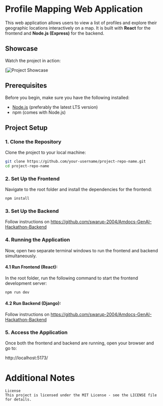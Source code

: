 # Profile Mapping Web Application

This web application allows users to view a list of profiles and explore their geographic locations interactively on a map. It is built with **React** for the frontend and **Node.js (Express)** for the backend.

## Showcase

Watch the project in action:

[![Project Showcase](https://youtu.be/te5uzYaNQn0)

## Prerequisites

Before you begin, make sure you have the following installed:

- [Node.js](https://nodejs.org/) (preferably the latest LTS version)
- npm (comes with Node.js)

## Project Setup

### 1. Clone the Repository

Clone the project to your local machine:

```bash
git clone https://github.com/your-username/project-repo-name.git
cd project-repo-name
```

### 2. Set Up the Frontend

Navigate to the root folder and install the dependencies for the frontend:

```bash
npm install
```

### 3. Set Up the Backend

Follow instructions on https://github.com/swarup-2004/Amdocs-GenAI-Hackathon-Backend

### 4. Running the Application

Now, open two separate terminal windows to run the frontend and backend simultaneously.

#### 4.1 Run Frontend (React):

In the root folder, run the following command to start the frontend development server:

```bash
npm run dev
```

#### 4.2 Run Backend (Django):

Follow instructions on https://github.com/swarup-2004/Amdocs-GenAI-Hackathon-Backend

### 5. Access the Application

Once both the frontend and backend are running, open your browser and go to:

http://localhost:5173/

# Additional Notes

```The backend uses JWT for authentication.
License
This project is licensed under the MIT License - see the LICENSE file for details.
```
